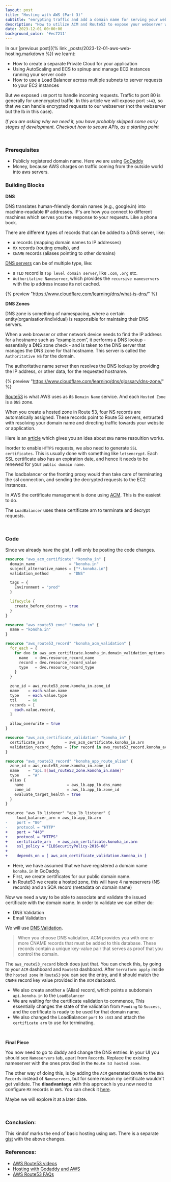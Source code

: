 ```yaml
---
layout: post
title: "Hosting with AWS (Part 3)"
subtitle: "enrypting traffic and add a domain name for serving your website"
description: "How to utilize ACM and Route53 to expose your webserver with proper domain name"
date: 2023-12-01 00:00:00
background_color: '#ec7211'
---
```


In our [previous post]({% link _posts/2023-12-01-aws-web-hosting.markdown %}) we learnt:

- How to create a separate Private Cloud for your application
- Using AutoScaling and ECS to spinup and manage EC2 instances running your server code
- How to use a Load Balancer across multiple subnets to server requests to your EC2 instances

But we exposed `:80` port to handle incoming requests. Traffic to port 80 is generally for unencrypted traffic. In this article
we will expose port `:443`, so that we can handle encrypted requests to our webserver (not the webserver but the lb in this case).

*If you are asking why we need it, you have probably skipped some early stages of development. Checkout how to secure APIs, as a starting point*

<p>&nbsp;</p>

### Prerequisites

- Publicly registered domain name. Here we are using [GoDaddy](https://godaddy.com/en-in)
- Money, because AWS charges on traffic coming from the outside world into aws servers.


### Building Blocks

__DNS__

DNS translates human-friendly domain names (e.g., google.in) into machine-readable IP addresses. IP's are how you connect to different machines which serves you the response to your requests. Like a phone book.

There are different types of records that can be added to a DNS server, like:
- `A` records (mapping domain names to IP addresses)
- `MX` records (routing emails), and
- `CNAME` records (aliases pointing to other domains)

[DNS servers](https://www.cloudflare.com/learning/dns/dns-server-types/) can be of multiple type, like:
- a `TLD` record is `Top level domain server`, like `.com`, `.org` etc.
- `Authoritative Nameserver`, which provides the `recursive nameservers` with the ip address incase its not cached.

{% preview "https://www.cloudflare.com/learning/dns/what-is-dns/" %}

__DNS Zones__

DNS zone is something of namespacing, where a certain entity(organisation/individual) is responsible for maintaing their DNS servers.

When a web browser or other network device needs to find the IP address for a hostname such as “example.com”, it performs a DNS lookup - essentially a DNS zone check - and is taken to the DNS server that manages the DNS zone for that hostname. This server is called the `Authoritative NS` for the domain.

The authoritative name server then resolves the DNS lookup by providing the IP address, or other data, for the requested hostname.

{% preview "https://www.cloudflare.com/learning/dns/glossary/dns-zone/" %}

[Route53](https://docs.aws.amazon.com/route53/) is what AWS uses as its `Domain Name` service. And each `Hosted Zone` is a `DNS` zone.

When you create a hosted zone in Route 53, four NS records are automatically assigned. These records point to Route 53 servers, entrusted with resolving your domain name and directing traffic towards your website or application.

Here is an [article](https://www.liquidweb.com/kb/how-to-demystify-the-dns-process/) which gives you an idea about `DNS` name resoultion works.


Inorder to enable `HTTPS` requests, we also need to generate `SSL certificates`. This is usually done with something like `letsencrypt`. Each SSL certificate also has an expiration date, and hence it needs to be renewed for your `public domain name`.

The loadbalancer or the fronting proxy would then take care of terminating the ssl connection, and sending the decrypted requests to the EC2 instances.

In AWS the certificate management is done using [ACM](https://docs.aws.amazon.com/acm/latest/userguide/acm-overview.html). This is the easiest to do.

The `LoadBalancer` uses these certificate arn to terminate and decrypt requests.

<p>&nbsp;</p>

### Code

Since we already have the gist, I will only be posting the code changes.

```terraform
resource "aws_acm_certificate" "konoha_in" {
  domain_name               = "konoha.in"
  subject_alternative_names = ["*.konoha.in"]
  validation_method         = "DNS"

  tags = {
    Environment = "prod"
  }

  lifecycle {
    create_before_destroy = true
  }
}

resource "aws_route53_zone" "konoha_in" {
  name = "konoha.in"
}

resource "aws_route53_record" "konoha_acm_validation" {
  for_each = {
    for dvo in aws_acm_certificate.konoha_in.domain_validation_options : dvo.domain_name => {
      name   = dvo.resource_record_name
      record = dvo.resource_record_value
      type   = dvo.resource_record_type
    }
  }

  zone_id = aws_route53_zone.konoha_in.zone_id
  name    = each.value.name
  type    = each.value.type
  ttl     = 60
  records = [
    each.value.record,
  ]

  allow_overwrite = true
}

resource "aws_acm_certificate_validation" "konoha_in" {
  certificate_arn         = aws_acm_certificate.konoha_in.arn
  validation_record_fqdns = [for record in aws_route53_record.konoha_acm_validation : record.fqdn]
}

resource "aws_route53_record" "konoha_app_route_alias" {
  zone_id = aws_route53_zone.konoha_in.zone_id
  name    = "api.${aws_route53_zone.konoha_in.name}"
  type    = "A"
  alias {
    name                   = aws_lb.app_lb.dns_name
    zone_id                = aws_lb.app_lb.zone_id
    evaluate_target_health = true
  }
}
```

```diff
resource "aws_lb_listener" "app_lb_listener" {
     load_balancer_arn = aws_lb.app_lb.arn
-    port = "80"
-    protocol = "HTTP"
+    port = "443"
+    protocol = "HTTPS"
+    certificate_arn   = aws_acm_certificate.konoha_in.arn
+    ssl_policy = "ELBSecurityPolicy-2016-08"
+
+    depends_on = [ aws_acm_certificate_validation.konoha_in ]
```

- Here, we have assumed that we have registered a domain name `konoha.in` in GoDaddy.
- First, we create certificates for our public domain name.
- In Route53 we create a hosted zone, this will have 4 nameservers (NS records) and an SOA record (metadata on domain name)

Now we need a way to be able to associate and validate the issued certificate with the domain name. In order to validate we can either do:
- DNS Validation
- Email Validation

We will use [DNS Validation](https://docs.aws.amazon.com/acm/latest/userguide/dns-validation.html).
> When you choose DNS validation, ACM provides you with one or more CNAME records that must be added to this database. These records contain a unique key-value pair that serves as proof that you control the domain.

The `aws_route53_record` block does just that. You can check this, by going to your `ACM` dashboard and `Route53` dashboard.
After `terraform apply` inside the `hosted zone` in `Route53` you can see the entry, and it should match the `CNAME` record key value provided in the `ACM` dasboard.

- We also create another `A` (Alias) record, which points a subdomain `api.konoha.in` to the `LoadBalancer`
- We are waiting for the certificate validation to commence, This essentially changes the state of the validation from `Pending` to `Success`, and the certificate is ready to be used for that domain name.
- We also changed the LoadBalancer `port` to `:443` and attach the `certificate arn` to use for terminating.

<p>&nbsp;</p>

__Final Piece__

You now need to go to daddy and change the DNS entries. In your UI you should see `Nameservers` tab, apart from `Records`.
Replace the existing nameserver with the ones provided in the `Route 53 hosted zone`.


The other way of doing this, is by adding the `ACM` generated `CNAME` to the `DNS Records` instead of `Nameservers`, but for
some reason my certificate wouldn't get validate. The __disadvantage__ with this approach is you now need to configure `MX` records in `AWS`. You can check it [here](https://renehernandez.io/tutorials/terraforming-dns-with-aws-route53/). 

Maybe we will explore it at a later date.

<p>&nbsp;</p>

### Conclusion:

This kindof marks the end of basic hosting using `AWS`. There is a separate [gist](https://gist.github.com/ikouchiha47/d24503d048cddfd56f86fd98be453442#file-aws_deploy_ssl-tf) with the above changes.



### References:

- [AWS Route53 videos](https://aws.amazon.com/route53/resources/)
- [Hosting with Godaddy and AWS](https://jryancanty.medium.com/domain-by-godaddy-dns-by-route53-fc7acf2f5580)
- [AWS Route53 FAQs](https://aws.amazon.com/route53/faqs/)
